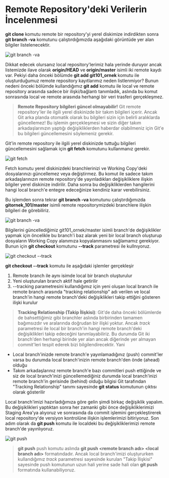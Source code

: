 # Remote Repository'deki Verilerin İncelenmesi

**git clone** komutu remote bir repository'yi yerel diskimize indirdikten sonra **git branch -va** komutunu çalıştırdığımızda aşağıdaki görüntüde yer alan bilgiler listelenecektir.

![git branch -va](02_git_branch_va.jpg "git branch -va")

Dikkat edecek olursanız local repository'lerimiz hala yerinde duruyor ancak listemizde ilave olarak **origin/HEAD** ve **origin/master** isimli iki remote kaydı var. Pekiyi daha önceki bölümde **git add git101_ornek <git remote adresi>** komutu ile oluşturduğumuz remote repository kayıtlarımız neden listlenmiyor? Bunun nedeni önceki bölümde kullandığımız **git add** komutu ile local ve remote repository arasında sadece bir ilişki/bağlantı tanımladık, aslında bu komut sonrasında local ve remote arasında herhangi bir veri trasferi gerçekleşmez.

> **Remote Repository bilgileri güncel olmayabilir!** Git remote repository'ler ile ilgili yerel diskinizde bir takım bilgileri içerir. Ancak Git arka planda otomatik olarak bu bilgileri sizin için belirli aralıklarda güncellemez! Bu işlemin gerçekleşmesi ve sizin diğer takım arkadaşlarınızın yaptığı değişikliklerden haberdar olabilmeniz için Git'e bu bilgileri güncellemesini söylemeniz gerekir.

Git'in remote repository ile ilgili yerel diskinizde tuttuğu bilgileri güncellemesini sağlamak için **git fetch** komutunu kullanmanız gerekir.

![git fetch](03_git_fetch.jpg "git fetch")

Fetch komutu yerel diskinizdeki branchlerinizi ve Working Copy'deki dosyalarınızı güncellemez veya değiştirmez. Bu komut ile sadece takım arkadaşlarınızın remote repository'de yayınladıkları değişikliklere ilişkin bilgiler yerel diskinize indirilir. Daha sonra bu değişikliklerden hangilerini hangi local branch'e entegre edeceğinize kendiniz karar verebilirsiniz.

Bu işlemden sonra tekrar **git branch -va** komutunu çalıştırdığımızda **gitornek_101/master** isimli remote repositorymizdeki branchlere ilişkin bilgileri de görebiliriz.

![git branch -va](04_git_fetch.jpg "git banch -va")

Bilgilerini güncellediğimiz git101_ornek/master isimli branch'de değişiklikler yapmak için öncelikle bu branch'i baz alarak yeni bir local branch oluşturup dosyaların Working Copy alanımıza kopyalanmasını sağlamamız gerekiyor. Bunun için **git checkout** komutunu **--track** parametresi ile kullnıyoruz.

![git checkout --track](05_git_checkout_track.jpg "git checkout --track")

**git checkout --track** komutu ile aşağıdaki işlemler gerçekleşir

1. Remote branch ile aynı isimde local bir branch oluşturulur
2. Yeni oluşturulan branch aktif hale getirilir
3. --tracking parametresini kullandığımız için yeni oluşan local branch ile remote branch arasında "tracking relationship" adı verilen ve local branch'in hangi remote branch'deki değişiklikleri takip ettiğini gösteren ilişki kurulur

> **Tracking Relationship (Takip İlişkisi)**: Git'de daha önceki bölümlerde de bahsettiğimiz gibi branchler aslında birbirinden tamamen bağımsızdır ve aralarında doğrudan bir ilişki yoktur. Ancak *track* parametresi ile local bir branch'in hangi remote branch'deki değişiklikleri takip edeceğini tanımlayabiliriz. Bu durumda Git iki branch'den herhangi birinde yer alan ancak diğerinde yer almayan commit'leri tespit ederek bizi bilgilendirecektir. Yani
* Local branch'inizde remote branch'e yayınlamadığınız (push) commit'ler varsa bu durumda local branch'inizin remote branch'den önde (ahead) olduğu
* Takım arkadaşlarınız remote branch'e bazı commitleri push ettiğinde ve siz de local branch'inizi güncellemediğiniz durumda local branch'inizi remote branch'in gerisinde (behind) olduğu
bilgisi Git tarafından "Tracking Relationship" tanımı sayesinde **git status** komutunun çıktısı olarak gösterilir


Local branch'imizi hazırladığımıza göre gelin şimdi birkaç değişiklik yapalım. Bu değişiklikleri yaptıktan sonra her zamanki gibi önce değişikliklerimizi Staging Area'ya alıyoruz ve sonrasında da commit işlemini gerçekleştirerek local repository'de versiyon kontrolüne ilişkin işlemlerimizi bitiriyoruz. Son adım olarak da **git push** komutu ile localdeki bu değişikliklerimizi remote branch'de yayınlıyoruz.

![git push](06_git_push.jpg "git push")

>**git push** push komutu aslında **git push <remote branch adı> <local branch adı>** formatındadır. Ancak local branch'imizi oluştururken kullandığımız *track* parametresi sayesinde kurulan "Takip İlişkisi" sayesinde push komutunun uzun hali yerine sade hali olan **git push** formatında kullanabiliyoruz.


